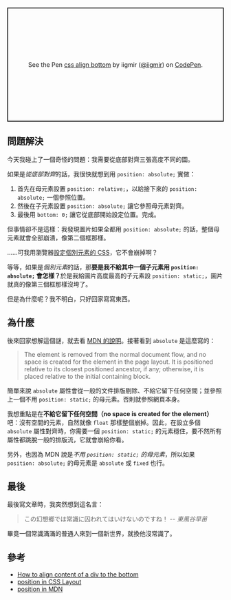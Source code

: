 <p class="codepen" data-height="265" data-theme-id="dark" data-default-tab="html,result" data-user="iigmir" data-slug-hash="JgExGg" style="height: 265px; box-sizing: border-box; display: flex; align-items: center; justify-content: center; border: 2px solid; margin: 1em 0; padding: 1em;" data-pen-title="css align bottom">
  <span>See the Pen <a href="https://codepen.io/iigmir/pen/JgExGg/">
  css align bottom</a> by iigmir (<a href="https://codepen.io/iigmir">@iigmir</a>)
  on <a href="https://codepen.io">CodePen</a>.</span>
</p>
<script async src="https://static.codepen.io/assets/embed/ei.js"></script>

## 問題解決
今天我碰上了一個奇怪的問題：我需要從底部對齊三張高度不同的圖。

如果是*從底部對齊*的話，我很快就想到用 `position: absolute;` 實做：
1. 首先在母元素設置 `position: relative;`，以給接下來的 `position: absolute;` 一個參照位置。
2. 然後在子元素設置 `position: absolute;` 讓它參照母元素對齊。
3. 最後用 `bottom: 0;` 讓它從底部開始設定位置。完成。

但事情卻不是這樣：我發現圖片如果全都用 `position: absolute;` 的話，整個母元素就會全部崩潰，像第二個框那樣。

……可我用瀏覽器[設定個別元素的 CSS](https://developer.mozilla.org/en-US/docs/Tools/Page_Inspector/How_to/Examine_and_edit_CSS)，它不會崩掉啊？

等等，如果是*個別元素*的話，那<strong>要是我不給其中一個子元素用 `position: absolute;` 會怎樣？</strong>於是我給圖片高度最高的子元素設 `position: static;`，圖片就真的像第三個框那樣沒垮了。

但是為什麼呢？我不明白，只好回家寫寫東西。

## 為什麼
後來回家想解這個謎，就去看 [MDN 的說明](https://developer.mozilla.org/en-US/docs/Web/CSS/position)。接著看到 `absolute` 是這麼寫的：

> The element is removed from the normal document flow, and no space is created for the element in the page layout. It is positioned relative to its closest positioned ancestor, if any; otherwise, it is placed relative to the initial containing block.

簡單來說 `absolute` 屬性會從一般的文件排版剔除、不給它留下任何空間；並參照上一個不用 `position: static;` 的母元素。否則就參照網頁本身。

我想重點是在<strong>不給它留下任何空間（no space is created for the element）</strong>吧：沒有空間的元素，自然就像 `float` 那樣整個崩掉。因此，在設立多個 `absolute` 屬性對齊時，你需要一個 `position: static;` 的元素穩住，要不然所有屬性都跳脫一般的排版流，它就會崩給你看。

另外，也因為 MDN 說是*不用 `position: static;` 的母元素*，所以如果 `position: absolute;` 的母元素是 `absolute` 或 `fixed` 也行。

## 最後
最後寫文章時，我突然想到這名言：

> この幻想郷では常識に囚われてはいけないのですね！ -- <cite>東風谷早苗</cite>

畢竟一個常識滿滿的普通人來到一個新世界，就換他沒常識了。

## 參考
* [How to align content of a div to the bottom](https://stackoverflow.com/questions/585945)
* [position in CSS Layout](http://learnlayout.com/position.html)
* [position in MDN](https://developer.mozilla.org/en-US/docs/Web/CSS/position)